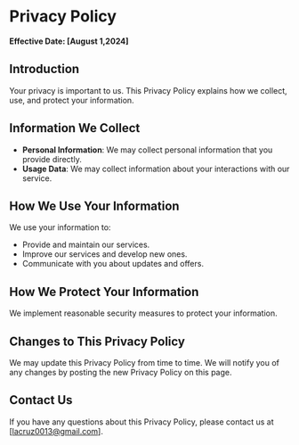# Privacy Policy

**Effective Date: [August 1,2024]**

## Introduction

Your privacy is important to us. This Privacy Policy explains how we collect, use, and protect your information.

## Information We Collect

- **Personal Information**: We may collect personal information that you provide directly.
- **Usage Data**: We may collect information about your interactions with our service.

## How We Use Your Information

We use your information to:

- Provide and maintain our services.
- Improve our services and develop new ones.
- Communicate with you about updates and offers.

## How We Protect Your Information

We implement reasonable security measures to protect your information.

## Changes to This Privacy Policy

We may update this Privacy Policy from time to time. We will notify you of any changes by posting the new Privacy Policy on this page.

## Contact Us

If you have any questions about this Privacy Policy, please contact us at [lacruz0013@gmail.com].

